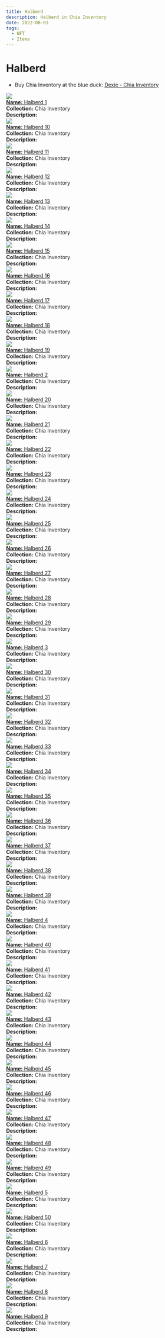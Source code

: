 ```yaml
---
title: Halberd
description: Halberd in Chia Inventory
date: 2022-08-03
tags:
  - NFT
  - Items
---
```


# Halberd

- Buy Chia Inventory at the blue duck: [Dexie - Chia Inventory](https://dexie.space/offers/col16fpva26fhdjp2echs3cr7c30gzl7qe67hu9grtsjcqldz354asjsyzp6wx/xch)

<div class="item_thumbnail_detail">
<img src="https://pnilv3h3e6pptmbrfc5aztyvpawi355sghd43ubwznhj6ga5hi.arweave.net/e1C67PsnnvmwMSi6DM8VeCyN97I-xx83QNstOnxgdOs"><br/>
<div><a href="https://www.spacescan.io/xch/coin/0x20c1b5d419b8c7bad9e513c779ccefde4df624f34eb85c4a49691b846d07d608"><strong>Name:</strong> Halberd 1</a></div>
<div><strong>Collection:</strong> Chia Inventory</div>
<div><strong>Description:</strong> </div>
</div>
<div class="item_thumbnail_detail">
<img src="https://vafw3esttqodxegj7b544rzz5bbkwc6umrevo4oqbbygwkqm.arweave.net/qAttklOc-HDuQyfh7zkc56EKrC9Rk--SVdx0AhwayoM"><br/>
<div><a href="https://www.spacescan.io/xch/coin/0xaafd5bc36b70f1b8ced175997d69615551bcf5bb297194f2beb39020f4ceb59e"><strong>Name:</strong> Halberd 10</a></div>
<div><strong>Collection:</strong> Chia Inventory</div>
<div><strong>Description:</strong> </div>
</div>
<div class="item_thumbnail_detail">
<img src="https://rzydim5jdvckrthjfkyiidv5zdtk3s5kt2wjim7jdeqghpie.arweave.net/jnA0M6kd_RKjM6SqwhA69yOaty6-qerJQz6RkgY70EM"><br/>
<div><a href="https://www.spacescan.io/xch/coin/0x2234a8c667a5852b096e598790498f9fcafe55fff4ca41c080de876d8b3457e2"><strong>Name:</strong> Halberd 11</a></div>
<div><strong>Collection:</strong> Chia Inventory</div>
<div><strong>Description:</strong> </div>
</div>
<div class="item_thumbnail_detail">
<img src="https://b7nvlomuhwm45koetsmnt4plyefrbf3xdq6foybeay2jbetv.arweave.net/D9tVuZQ9mc6pxJyY2fHrwQsQl-3ccPFdgJAY-0kJJ1A"><br/>
<div><a href="https://www.spacescan.io/xch/coin/0x3f2a956007c90acec4bdfd47511c2704bf3f7aab7c71f3f3cbbd0eb93d1fd20b"><strong>Name:</strong> Halberd 12</a></div>
<div><strong>Collection:</strong> Chia Inventory</div>
<div><strong>Description:</strong> </div>
</div>
<div class="item_thumbnail_detail">
<img src="https://t2pvsbu24qsmki6rgyyqr6h5cijfvaguqcuptqrw26x2gtu2ra.arweave.net/np9ZBprkJMUj0TYxCPj9EhJagNSAqPnCNtevo06ai_I"><br/>
<div><a href="https://www.spacescan.io/xch/coin/0x80551d96378df8a042e98c18a72969ba36acffe46f593dcf546560335bc53a98"><strong>Name:</strong> Halberd 13</a></div>
<div><strong>Collection:</strong> Chia Inventory</div>
<div><strong>Description:</strong> </div>
</div>
<div class="item_thumbnail_detail">
<img src="https://nekqyujpdjg4t2y3famgraex3fneplgu6gi7vagztgkpbzjz4u.arweave.net/aRUMUS8aTcnrGy-gYaICX2VpHrNTxkfqA2ZmU8OU55U"><br/>
<div><a href="https://www.spacescan.io/xch/coin/0x0bcba745ef1aae932519be3311a5d99a174cebf03dfbc2266c557d41da5b89b0"><strong>Name:</strong> Halberd 14</a></div>
<div><strong>Collection:</strong> Chia Inventory</div>
<div><strong>Description:</strong> </div>
</div>
<div class="item_thumbnail_detail">
<img src="https://s3mp3gxjf7wkitg2ggurlpmd43z2fdqfcyvahtpxiozftjpque.arweave.net/ltj9mukv7KRM2jGpFb2D5vOijgUWKgPN90OyWaXwo-c"><br/>
<div><a href="https://www.spacescan.io/xch/coin/0xe5f44fb5c6f158ccac7ccb00d215c80831a8b17db227b2875a08a3b9f984abec"><strong>Name:</strong> Halberd 15</a></div>
<div><strong>Collection:</strong> Chia Inventory</div>
<div><strong>Description:</strong> </div>
</div>
<div class="item_thumbnail_detail">
<img src="https://j44wbkjewwkcujo6opya2oxdjl3kbwdcagokq35ki6nhplia.arweave.net/TzlgqSS1-lCol3nPwDTrjSvag2GIBnKhvqke_ad60AI"><br/>
<div><a href="https://www.spacescan.io/xch/coin/0xd82312c010c6e7668c1a02ae81a2b0aea6670df5e697601518cf95f362e1f665"><strong>Name:</strong> Halberd 16</a></div>
<div><strong>Collection:</strong> Chia Inventory</div>
<div><strong>Description:</strong> </div>
</div>
<div class="item_thumbnail_detail">
<img src="https://o43lcwg32lbri4jnaktgg5yd3xfvomk6dug4zia3lnlllhqi.arweave.net/dzaxWNvSwxRxLQKmY3cD-3ct-XMV4dDcygG1tW-tZ4I"><br/>
<div><a href="https://www.spacescan.io/xch/coin/0x1dea1039d8da19f858c93ecc45b5ffd7a2a4d5c1d160241e957f0f6e03a044bd"><strong>Name:</strong> Halberd 17</a></div>
<div><strong>Collection:</strong> Chia Inventory</div>
<div><strong>Description:</strong> </div>
</div>
<div class="item_thumbnail_detail">
<img src="https://cz5xi5hr4wyhxlg22bgm7g2b62vy7tt4uac5o6icvqtx5iyx.arweave.net/Fnt0d_PHlsHus2tBMz5tB9quPznygBdd5AqwnfqMX-w"><br/>
<div><a href="https://www.spacescan.io/xch/coin/0x44827efc769a9e5444306891cc32d0c98a268569be963f7c4d11ec6369da9aed"><strong>Name:</strong> Halberd 18</a></div>
<div><strong>Collection:</strong> Chia Inventory</div>
<div><strong>Description:</strong> </div>
</div>
<div class="item_thumbnail_detail">
<img src="https://zdziqzrtkxr54b4v2w57luqgfgrbabiol6nobricgxt2umjvem.arweave.net/yPKI_ZjNV494HldW79dIGKaIQBQ5fmuDFAjXnqjE1I8"><br/>
<div><a href="https://www.spacescan.io/xch/coin/0xdd206313f64a8bbdae288cbe2e341550bf7d80a932b3557dba85a7030637cbee"><strong>Name:</strong> Halberd 19</a></div>
<div><strong>Collection:</strong> Chia Inventory</div>
<div><strong>Description:</strong> </div>
</div>
<div class="item_thumbnail_detail">
<img src="https://nmqqgax3lhenjgiguonkbyrrddo7rt4h4a7hs67ilp5loasv.arweave.net/-ayEDAvtZyNSZBqOaoOIxGN34z4fgPnl76Fv6tw-JVw"><br/>
<div><a href="https://www.spacescan.io/xch/coin/0x7d34d33ec7625676f52b405f6f969f624c7959c6992111591b4572b47c4cc918"><strong>Name:</strong> Halberd 2</a></div>
<div><strong>Collection:</strong> Chia Inventory</div>
<div><strong>Description:</strong> </div>
</div>
<div class="item_thumbnail_detail">
<img src="https://inodut2r2iislvyyorasn4ft4kt3w4ymawdi3zgwijrw62a.arweave.net/Q1w6T1HSESXXGHRBJvCz4_qe7cwwFho3k1-k_J-jb2g"><br/>
<div><a href="https://www.spacescan.io/xch/coin/0x7ae6da6c6d70078fbe1cc2e9eeaa27b1213288830565a7e4ac8bf8d8ca899505"><strong>Name:</strong> Halberd 20</a></div>
<div><strong>Collection:</strong> Chia Inventory</div>
<div><strong>Description:</strong> </div>
</div>
<div class="item_thumbnail_detail">
<img src="https://sscrshwngvyspizmb3ih7gyvbhzw5bebdbwkksqq7yswxmi2zbhq.arweave.net/lIUZHs01cSejLA7Qf5sVCfNuhIEYbKVKEP4la7EayE8"><br/>
<div><a href="https://www.spacescan.io/xch/coin/0x7f3840604639e98fc69a28542f8c38aa424cba7880d3680022884e75997e3178"><strong>Name:</strong> Halberd 21</a></div>
<div><strong>Collection:</strong> Chia Inventory</div>
<div><strong>Description:</strong> </div>
</div>
<div class="item_thumbnail_detail">
<img src="https://bxugcx4csnzwbrmziqy4iny7pcexvtbiaea4pnpqw4sgmlavilyq.arweave.net/DehhX4KTc2DFmUQxxDcfeIl6zCgBAce18LckZiwVQvE"><br/>
<div><a href="https://www.spacescan.io/xch/coin/0x37ddbb25b6314a3f30d9b12c566231a459adf2c5267862cc4b416bbef7d2ed18"><strong>Name:</strong> Halberd 22</a></div>
<div><strong>Collection:</strong> Chia Inventory</div>
<div><strong>Description:</strong> </div>
</div>
<div class="item_thumbnail_detail">
<img src="https://55soxpfforfzglpoaigqvwe7ajhqq64dsrqjg66pc52mf3h2.arweave.net/7-2TrvKV0S5Mt7gINCtifAk8Ie4OUYJN7_zxd0wuz6o"><br/>
<div><a href="https://www.spacescan.io/xch/coin/0x68528eff7e5ee1e8b073e462ac73d3f5459082f3f29ac1784d778bb20cc003dc"><strong>Name:</strong> Halberd 23</a></div>
<div><strong>Collection:</strong> Chia Inventory</div>
<div><strong>Description:</strong> </div>
</div>
<div class="item_thumbnail_detail">
<img src="https://4rydlhmtc6sdbouq4wav3gdrvabfvxbeln2ccwhrctun3cha.arweave.net/5H_A1nZMXpDC6k-OWBXZhxqAJa3CRbdCFY8RTo3Yj_g"><br/>
<div><a href="https://www.spacescan.io/xch/coin/0xb788ad02018eb3ed75e3555eb8d819f5aa1be0cafbfc80564effd0d46cb5e6b3"><strong>Name:</strong> Halberd 24</a></div>
<div><strong>Collection:</strong> Chia Inventory</div>
<div><strong>Description:</strong> </div>
</div>
<div class="item_thumbnail_detail">
<img src="https://ihlkbdu6szhogvieytttywrv3unycygwuna63utq6d5tyn3hdrtq.arweave.net/Qdagjp6WTuNVBMTnPFo13RuBYNajQe3ScPD7PDdnHGc"><br/>
<div><a href="https://www.spacescan.io/xch/coin/0x53487ad5443ea1c8ae7c39a8851e50b3e12609230c7581d15d7917c9ead1cd8d"><strong>Name:</strong> Halberd 25</a></div>
<div><strong>Collection:</strong> Chia Inventory</div>
<div><strong>Description:</strong> </div>
</div>
<div class="item_thumbnail_detail">
<img src="https://cemmesmwu6oagxtalger4xwnnwnk4wuwakk23viiywkkyqfi.arweave.net/ERjCSZannANeYFmJHl7NbZquWpYCla3V-CMW-UrECoU"><br/>
<div><a href="https://www.spacescan.io/xch/coin/0x6dc00cf04899046f5330efbcdbc63ce3648a1b3aade4f4d53b0374ca3e09f1d6"><strong>Name:</strong> Halberd 26</a></div>
<div><strong>Collection:</strong> Chia Inventory</div>
<div><strong>Description:</strong> </div>
</div>
<div class="item_thumbnail_detail">
<img src="https://62ngaet2zzbegmj7ity3jfwhtzhrgb2it4vfdc667ezbybcj.arweave.net/9ppgEnrOQkMxP-0TxtJbHnk8TB0ifKlGL3vkyHAR_J4"><br/>
<div><a href="https://www.spacescan.io/xch/coin/0x6a565a17324f1f42866be0921949528b5d13dd646bbc508fa37a208992b70255"><strong>Name:</strong> Halberd 27</a></div>
<div><strong>Collection:</strong> Chia Inventory</div>
<div><strong>Description:</strong> </div>
</div>
<div class="item_thumbnail_detail">
<img src="https://tspvjkhyi6o3rl44feaf4gnuub33g2557jdtt4ry73zuujqu.arweave.net/nJ9UqPhHnbivnCkAXh_m0oHeza736Rzny_-OP7zSiYU"><br/>
<div><a href="https://www.spacescan.io/xch/coin/0x85979dc8e2429e4a88aeb60a9e9a7a6f6a06f0b0213ca3b66fc102656f112242"><strong>Name:</strong> Halberd 28</a></div>
<div><strong>Collection:</strong> Chia Inventory</div>
<div><strong>Description:</strong> </div>
</div>
<div class="item_thumbnail_detail">
<img src="https://fetjj56itjy4kuembkiekaclq245prcsmyjehv33giaqlltegm.arweave.net/KSaU98iaccVQjAqQRQBLhr_nXxFJmEkPXezIBBa5kM4"><br/>
<div><a href="https://www.spacescan.io/xch/coin/0xb92a411d38e6ffba77490c67adac66680fecd87274ff82c838546e7234e9f176"><strong>Name:</strong> Halberd 29</a></div>
<div><strong>Collection:</strong> Chia Inventory</div>
<div><strong>Description:</strong> </div>
</div>
<div class="item_thumbnail_detail">
<img src="https://3vaat3at6gd2ccfnybhma3dzuew4xypo5q3d55eexxol2ls5lm.arweave.net/3UAJ7BPxh6EIrcBOwGx5oS3L4e7sNj70hL3cv-S5dW0"><br/>
<div><a href="https://www.spacescan.io/xch/coin/0x254c5cfd95c163a935b67463149d4aafe19df11ab9e6245a34ef4b4c73026971"><strong>Name:</strong> Halberd 3</a></div>
<div><strong>Collection:</strong> Chia Inventory</div>
<div><strong>Description:</strong> </div>
</div>
<div class="item_thumbnail_detail">
<img src="https://6d2dy42xxc5hlpce6hr5kaqufamcwifiqevepdj5cv34qdst6apa.arweave.net/8PQ8c1e4unW8RPHj1QIUKBgrIKiBKkeNPRV3yA5T8B4"><br/>
<div><a href="https://www.spacescan.io/xch/coin/0x3dc21200685d25d291ad5a249a2a8d4ca830551b61294de1f0c45bbbf79fa691"><strong>Name:</strong> Halberd 30</a></div>
<div><strong>Collection:</strong> Chia Inventory</div>
<div><strong>Description:</strong> </div>
</div>
<div class="item_thumbnail_detail">
<img src="https://3u25ljbuy3kxdedj4xytfmswtkydjcylsmsqm5zu3nuggbendg6a.arweave.net/3TXVpDTG1XGQaeXxMrJWmrA0iwuTJQZ3NNtoYwSNGbw"><br/>
<div><a href="https://www.spacescan.io/xch/coin/0x3edcbd3b25b3b489f249bf80f0ea3590aba917affec1a17cb8d462120e43abe1"><strong>Name:</strong> Halberd 31</a></div>
<div><strong>Collection:</strong> Chia Inventory</div>
<div><strong>Description:</strong> </div>
</div>
<div class="item_thumbnail_detail">
<img src="https://pn7fiushcv2hpxxey6tdhvw7ffz7q5uevcwefmj4vya6ccro.arweave.net/e35UUkcVdHfe5MemM9bfKXP4doSorEKxPK4B4__Qouo"><br/>
<div><a href="https://www.spacescan.io/xch/coin/0x9efc13f967c37be74ded9aa0ef67ef6c6396a76022712a593d1a3cb776c4dc25"><strong>Name:</strong> Halberd 32</a></div>
<div><strong>Collection:</strong> Chia Inventory</div>
<div><strong>Description:</strong> </div>
</div>
<div class="item_thumbnail_detail">
<img src="https://4ogfe3iv4noqrujzfryn3wnzfgw25yoxzxg56cdpbhqre7my.arweave.net/44x_SbRXjXQjR-OS-xw3dm5Ka2u4dfNzd8IbwnhEn2Y"><br/>
<div><a href="https://www.spacescan.io/xch/coin/0x41ddc1c0179dfa61fcaa2d6bd54aee8255f384e7e0953f33d2f51c28bfda8272"><strong>Name:</strong> Halberd 33</a></div>
<div><strong>Collection:</strong> Chia Inventory</div>
<div><strong>Description:</strong> </div>
</div>
<div class="item_thumbnail_detail">
<img src="https://ylwiw5capxry6pgk5oerroul5uco46r6azujszw6m6mtd7cbs4.arweave.net/wuyLdEB94488yuuJGLqL7QTuej4GaJlm3meZM-fxBl4"><br/>
<div><a href="https://www.spacescan.io/xch/coin/0x68e2d9cf917177d71a7f7b154f2083723984ced373fd5c2b0ed449f33df8d2dc"><strong>Name:</strong> Halberd 34</a></div>
<div><strong>Collection:</strong> Chia Inventory</div>
<div><strong>Description:</strong> </div>
</div>
<div class="item_thumbnail_detail">
<img src="https://jvabmfk6g5jj5c43gz3yxeu2phcnxqgavemf4a63shecmcmv.arweave.net/TUAWFV43Up6LmzZ_3i5KaecTbwMCpGF-4D25HIJgmVE"><br/>
<div><a href="https://www.spacescan.io/xch/coin/0xf5952360759c27effbfd3ccd9f6db5bf903319dbcf5d71bb3c41b466586f6568"><strong>Name:</strong> Halberd 35</a></div>
<div><strong>Collection:</strong> Chia Inventory</div>
<div><strong>Description:</strong> </div>
</div>
<div class="item_thumbnail_detail">
<img src="https://u4wrdpkvzghofzhugku54qedjnlcolj63qvhek257wcyzvdrjfmq.arweave.net/py0RvVXJjuLk9DKp3kCDS1YnLT7cKnIrXf2FjNRxSVk"><br/>
<div><a href="https://www.spacescan.io/xch/coin/0xe1a66f5df59498df7626a6b3433d3caa41e3bfcc816e941a47b129c7e6f41c04"><strong>Name:</strong> Halberd 36</a></div>
<div><strong>Collection:</strong> Chia Inventory</div>
<div><strong>Description:</strong> </div>
</div>
<div class="item_thumbnail_detail">
<img src="https://pczwv4oodvevxrbgwugyjrcvnfxrosu5htxecobg42cehssq.arweave.net/eLNq8c4_dSVvEJrUNhMRVaW8XSp-087kE4JuaEQ8pQ4"><br/>
<div><a href="https://www.spacescan.io/xch/coin/0x83e1f3a3eea6ac8dfcc1118a6a752271ba7ca0fc2fe4a2e27dac9bc3c09b9834"><strong>Name:</strong> Halberd 37</a></div>
<div><strong>Collection:</strong> Chia Inventory</div>
<div><strong>Description:</strong> </div>
</div>
<div class="item_thumbnail_detail">
<img src="https://a3vnk5kj5zjdevoelv5z5uqm4m3seovzhob5wm6pzguiree4.arweave.net/BurV_dUnuU-jJV_xF17ntIM4zciOrk7g9szz8moiJCc"><br/>
<div><a href="https://www.spacescan.io/xch/coin/0xf58c1377aec3c79019d268b8369b312e1848d558d17cfd96cf8f5702b748cbe3"><strong>Name:</strong> Halberd 38</a></div>
<div><strong>Collection:</strong> Chia Inventory</div>
<div><strong>Description:</strong> </div>
</div>
<div class="item_thumbnail_detail">
<img src="https://6rbfjwtnklnotubc3orjw3yidmadixpbpibwmzvs7zv6ktgyy4.arweave.net/9EJU2m1S2unQItuim28I-GwA0XeF6A2Zmsv5r5UzYx0"><br/>
<div><a href="https://www.spacescan.io/xch/coin/0x55267093b1f9fbf829e766a0e603f44bfd37e56bf62709c1137ae140c880bfb1"><strong>Name:</strong> Halberd 39</a></div>
<div><strong>Collection:</strong> Chia Inventory</div>
<div><strong>Description:</strong> </div>
</div>
<div class="item_thumbnail_detail">
<img src="https://lq3mupdynj4qlnkmnplhbiol5yvxithwulbh26qj7lg7j24d.arweave.net/XDbKPHhqeQW1TGvWcKHL7it0-TPaiwn16C-frN9OuDk"><br/>
<div><a href="https://www.spacescan.io/xch/coin/0x3bfda852bf9de933280b131f2e926eafbc5547b4995ed4e6832eedcfe5778539"><strong>Name:</strong> Halberd 4</a></div>
<div><strong>Collection:</strong> Chia Inventory</div>
<div><strong>Description:</strong> </div>
</div>
<div class="item_thumbnail_detail">
<img src="https://javjke32ks425doajveodtcn2zdjjizdeudwoetj6vqicodqo4.arweave.net/_SCqVE3pUua6NwE1I4cxN1kaUoyMlB2cSafVggThwd8"><br/>
<div><a href="https://www.spacescan.io/xch/coin/0xce93c2f2a835fbd61dd5621a93d3d2e8c7cc7fc550a4e25381f5a4f6df6e6f75"><strong>Name:</strong> Halberd 40</a></div>
<div><strong>Collection:</strong> Chia Inventory</div>
<div><strong>Description:</strong> </div>
</div>
<div class="item_thumbnail_detail">
<img src="https://5w7tdqi6wycuifej3w2yvrctfskgjkuxbi7hj5ve3ljjrs3qcq.arweave.net/7b8xwR62BUQUid21isRTLJRkqpcKPnT2pNrSmMtwF_A"><br/>
<div><a href="https://www.spacescan.io/xch/coin/0x4dc1989fcf648448dcdccd799bab99d53a04d4efcd784e1eb01b4a4205ec18c9"><strong>Name:</strong> Halberd 41</a></div>
<div><strong>Collection:</strong> Chia Inventory</div>
<div><strong>Description:</strong> </div>
</div>
<div class="item_thumbnail_detail">
<img src="https://zjhwop66c4ozucavkwztva4su4y4ecdl66sowysmeqaxbefl.arweave.net/yk9nP94XHZoIFVWz_OoOSpzHCCGv3pOtiTCQBc-JCrk"><br/>
<div><a href="https://www.spacescan.io/xch/coin/0x5fd1f984a9b187d660f9e9a0987afa955e653e817b5d33dbcb00084ba6080242"><strong>Name:</strong> Halberd 42</a></div>
<div><strong>Collection:</strong> Chia Inventory</div>
<div><strong>Description:</strong> </div>
</div>
<div class="item_thumbnail_detail">
<img src="https://urychth3pqc2sghcdkzwzfes2o7ti44tb2qkkshqoxjqucgine.arweave.net/pHAjzPt8BakY4hqzbJSS0780c5_MOoKVI8HXTCgjIaU"><br/>
<div><a href="https://www.spacescan.io/xch/coin/0x76dce521c5662cfe5f3937ff7af2c4dc3ba9fe5fda5ae798db7cdafefa11c084"><strong>Name:</strong> Halberd 43</a></div>
<div><strong>Collection:</strong> Chia Inventory</div>
<div><strong>Description:</strong> </div>
</div>
<div class="item_thumbnail_detail">
<img src="https://s5afxaoxljyh4zcq4ls4n7hkv4lshrp7db7yvimc6uvooi4i.arweave.net/l0BbgddacH5kUOLlxv_zqrxc-jxf8Y_f4qhgvUq5yOI"><br/>
<div><a href="https://www.spacescan.io/xch/coin/0x2bc9a1ed6b828514f3dd2205d9b0678720dc945dde209e235ebaa44831ca278d"><strong>Name:</strong> Halberd 44</a></div>
<div><strong>Collection:</strong> Chia Inventory</div>
<div><strong>Description:</strong> </div>
</div>
<div class="item_thumbnail_detail">
<img src="https://vl6zeegzxf3xwvhg47wt7ewdq2bhldhlzfqevh5wmvqlks3nun2a.arweave.net/qv2SENm5d3tU5uftP5LDhoJ1jOvJYEqftmVgtUtto3Q"><br/>
<div><a href="https://www.spacescan.io/xch/coin/0xb7122128004f766bcfdfc141e471e2bd404521927e7a3484123ee79e041489e8"><strong>Name:</strong> Halberd 45</a></div>
<div><strong>Collection:</strong> Chia Inventory</div>
<div><strong>Description:</strong> </div>
</div>
<div class="item_thumbnail_detail">
<img src="https://yralxowwb27m3zt4yedbfe2zr2pcnacfyzhy6blvawrufoty.arweave.net/xEC7utYOvs3mfMEGE_-pNZjp4mgEXGT48FdQWjQrp4A"><br/>
<div><a href="https://www.spacescan.io/xch/coin/0xe5677468729d26df4cf4facd32bcc28280391ec8723a77c00aad17e34373547d"><strong>Name:</strong> Halberd 46</a></div>
<div><strong>Collection:</strong> Chia Inventory</div>
<div><strong>Description:</strong> </div>
</div>
<div class="item_thumbnail_detail">
<img src="https://q3it2e2nze7wkd6ddepvenxjpg24e3kzcs4xgkjk66k42quedq.arweave.net/htE9E03JP2UPwxkfUjbpebXCb_VkUuXMpKveVzUKEHE"><br/>
<div><a href="https://www.spacescan.io/xch/coin/0x97c7814b6bce0099b635708d84bcedbd164a465d14cd6295ceeee9be0cb87a73"><strong>Name:</strong> Halberd 47</a></div>
<div><strong>Collection:</strong> Chia Inventory</div>
<div><strong>Description:</strong> </div>
</div>
<div class="item_thumbnail_detail">
<img src="https://ih56wicslfwmhzd72bpf36gbflxfpvtj2zcnpr2wpdgjxjrsyq.arweave.net/QfvrIFJZbMPkf9BeXfjBKu5X1mnWRNfHVnjMm6Yyx-I"><br/>
<div><a href="https://www.spacescan.io/xch/coin/0x189edcd68e07ad5a2b85847e9496f852cf2f00c93a3f2f71b67f287841ce7fe2"><strong>Name:</strong> Halberd 48</a></div>
<div><strong>Collection:</strong> Chia Inventory</div>
<div><strong>Description:</strong> </div>
</div>
<div class="item_thumbnail_detail">
<img src="https://nmgtqyvi4wjr5ze4lpikqjewzo4xn4dm43rwxtunxoqvbqd4.arweave.net/aw04Yqj_lkx7_knFvQqCSWy7l28Gzm42vOjbuhU_MB8"><br/>
<div><a href="https://www.spacescan.io/xch/coin/0x1419b878a9e83ab742185c84bb908a850de4b1c0767d048ea126b0eb66bed09f"><strong>Name:</strong> Halberd 49</a></div>
<div><strong>Collection:</strong> Chia Inventory</div>
<div><strong>Description:</strong> </div>
</div>
<div class="item_thumbnail_detail">
<img src="https://bb7o5l3dogdkt3azvcb6jqxqxr4m3sr5xbtdgnghitfdsnaw5wkq.arweave.net/CH7ur2NxhqnsGaiD5MLwvHjNyj24ZjM0x0TKOTQW7ZU"><br/>
<div><a href="https://www.spacescan.io/xch/coin/0xe355af7f6af64dbccae2bedf9bc7c61d8f7d82da36f7f0016026501edcb358c6"><strong>Name:</strong> Halberd 5</a></div>
<div><strong>Collection:</strong> Chia Inventory</div>
<div><strong>Description:</strong> </div>
</div>
<div class="item_thumbnail_detail">
<img src="https://2hi2ssawebmsbx67vpmckelrbe2qifxxxq5zrj246hrozn3qbxwa.arweave.net/0dGpSBYgWSDf36vYJRFxCTUEFve8O5inXPHi7LdwDew"><br/>
<div><a href="https://www.spacescan.io/xch/coin/0x76c72ce3d0c69df52b1bb9f7aa53dfed440dc9084267390357f641b801d70251"><strong>Name:</strong> Halberd 50</a></div>
<div><strong>Collection:</strong> Chia Inventory</div>
<div><strong>Description:</strong> </div>
</div>
<div class="item_thumbnail_detail">
<img src="https://zietrm6ot7bxnsq4zrdidlysoee73pfl7nq6flgf5foiujkdlm.arweave.net/ygk4s86fw3bKHMxGga8ScQn9vKv7Y_eKsxelciiVDW0"><br/>
<div><a href="https://www.spacescan.io/xch/coin/0x601471bb12129c09b94b9ba62111aac30c345a383bb0aa9d17ee171f7bbbca74"><strong>Name:</strong> Halberd 6</a></div>
<div><strong>Collection:</strong> Chia Inventory</div>
<div><strong>Description:</strong> </div>
</div>
<div class="item_thumbnail_detail">
<img src="https://2wcvmxbnehizrfbrsulkxswrl7brtwx5hcshzltbbwqjhrru.arweave.net/1YVWXC0h0ZiUMZUWq8-rRX8MZ2v04pHy_uYQ2gk8Y0s"><br/>
<div><a href="https://www.spacescan.io/xch/coin/0xa7ecbfedc5898f4ca8f084a5cc92fa4b15859788eb497e441b321b0386b82b02"><strong>Name:</strong> Halberd 7</a></div>
<div><strong>Collection:</strong> Chia Inventory</div>
<div><strong>Description:</strong> </div>
</div>
<div class="item_thumbnail_detail">
<img src="https://bzi4nwq5wdzku7j7wfdh4ny33zw6lyzr6zjqf5hvygw2nxdc.arweave.net/DlHG2h2w8qp9P7FGfjcb3m3l4zH2UwL09-cGt_ptxiQ"><br/>
<div><a href="https://www.spacescan.io/xch/coin/0x04c997ba3b7b6967f3ad6728d46c55f3b195f876ec43e4413cad57a115579a24"><strong>Name:</strong> Halberd 8</a></div>
<div><strong>Collection:</strong> Chia Inventory</div>
<div><strong>Description:</strong> </div>
</div>
<div class="item_thumbnail_detail">
<img src="https://t7djusjeibljraoyo236rs6lewmrsyxxrswjqwoafu2q5eas.arweave.net/n8aa_SSRAVpiB2Ha36MvLJZkZYveMrJhZwC01DpA-SI"><br/>
<div><a href="https://www.spacescan.io/xch/coin/0xfe8c4f7ebf1d8f51485fa348190e293e5ae81c904aa3586ccd6b46a754f0450f"><strong>Name:</strong> Halberd 9</a></div>
<div><strong>Collection:</strong> Chia Inventory</div>
<div><strong>Description:</strong> </div>
</div>


